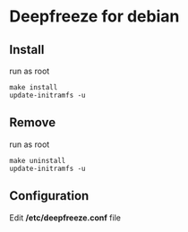 # Deepfreeze for debian

## Install
run as root
```
make install
update-initramfs -u
```

## Remove
run as root
```
make uninstall
update-initramfs -u
```

## Configuration
Edit **/etc/deepfreeze.conf** file
